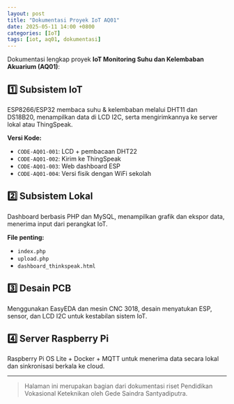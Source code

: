 ```yaml
---
layout: post
title: "Dokumentasi Proyek IoT AQ01"
date: 2025-05-11 14:00 +0800
categories: [IoT]
tags: [iot, aq01, dokumentasi]
---
```


Dokumentasi lengkap proyek **IoT Monitoring Suhu dan Kelembaban Akuarium (AQ01)**:

## 1️⃣ Subsistem IoT

ESP8266/ESP32 membaca suhu & kelembaban melalui DHT11 dan DS18B20, menampilkan data di LCD I2C, serta mengirimkannya ke server lokal atau ThingSpeak.

**Versi Kode:**

- `CODE-AQ01-001`: LCD + pembacaan DHT22
- `CODE-AQ01-002`: Kirim ke ThingSpeak
- `CODE-AQ01-003`: Web dashboard ESP
- `CODE-AQ01-004`: Versi fisik dengan WiFi sekolah

## 2️⃣ Subsistem Lokal

Dashboard berbasis PHP dan MySQL, menampilkan grafik dan ekspor data, menerima input dari perangkat IoT.

**File penting:**

- `index.php`
- `upload.php`
- `dashboard_thinkspeak.html`

## 3️⃣ Desain PCB

Menggunakan EasyEDA dan mesin CNC 3018, desain menyatukan ESP, sensor, dan LCD I2C untuk kestabilan sistem IoT.

## 4️⃣ Server Raspberry Pi

Raspberry Pi OS Lite + Docker + MQTT untuk menerima data secara lokal dan sinkronisasi berkala ke cloud.

---

> Halaman ini merupakan bagian dari dokumentasi riset Pendidikan Vokasional Keteknikan oleh Gede Saindra Santyadiputra.

